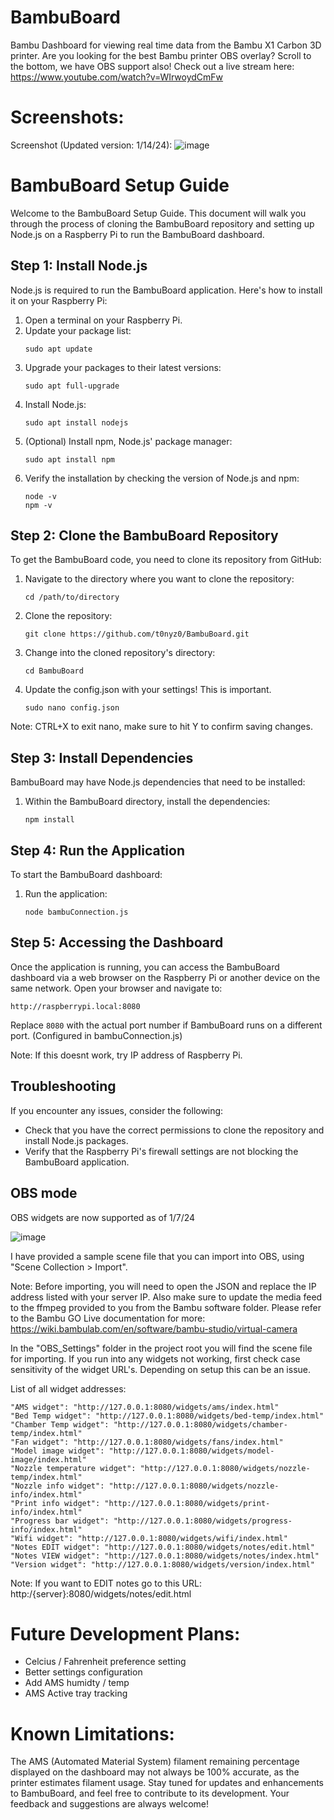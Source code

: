 # BambuBoard
Bambu Dashboard for viewing real time data from the Bambu X1 Carbon 3D printer. Are you looking for the best Bambu printer OBS overlay? Scroll to the bottom, we have OBS support also! Check out a live stream here: https://www.youtube.com/watch?v=WIrwoydCmFw

# Screenshots:

Screenshot (Updated version: 1/14/24):
![image](https://github.com/t0nyz0/BambuBoard/assets/63085518/33ebcaa1-a80b-4372-b218-1b22901b0695)



# BambuBoard Setup Guide

Welcome to the BambuBoard Setup Guide. This document will walk you through the process of cloning the BambuBoard repository and setting up Node.js on a Raspberry Pi to run the BambuBoard dashboard.


## Step 1: Install Node.js

Node.js is required to run the BambuBoard application. Here's how to install it on your Raspberry Pi:

1. Open a terminal on your Raspberry Pi.
2. Update your package list:
   ```
   sudo apt update
   ```
3. Upgrade your packages to their latest versions:
   ```
   sudo apt full-upgrade
   ```
4. Install Node.js:
   ```
   sudo apt install nodejs
   ```
5. (Optional) Install npm, Node.js' package manager:
   ```
   sudo apt install npm
   ```
6. Verify the installation by checking the version of Node.js and npm:
   ```
   node -v
   npm -v
   ```

## Step 2: Clone the BambuBoard Repository

To get the BambuBoard code, you need to clone its repository from GitHub:

1. Navigate to the directory where you want to clone the repository:
   ```
   cd /path/to/directory
   ```
2. Clone the repository:
   ```
   git clone https://github.com/t0nyz0/BambuBoard.git
   ```
3. Change into the cloned repository's directory:
   ```
   cd BambuBoard
   ```
4. Update the config.json with your settings! This is important.
   ```
   sudo nano config.json
   ```
  Note: CTRL+X to exit nano, make sure to hit Y to confirm saving changes.

## Step 3: Install Dependencies

BambuBoard may have Node.js dependencies that need to be installed:

1. Within the BambuBoard directory, install the dependencies:
   ```
   npm install
   ```

## Step 4: Run the Application

To start the BambuBoard dashboard:

1. Run the application:
   ```
   node bambuConnection.js
   ```

## Step 5: Accessing the Dashboard

Once the application is running, you can access the BambuBoard dashboard via a web browser on the Raspberry Pi or another device on the same network. Open your browser and navigate to:
   ```
   http://raspberrypi.local:8080
   ```
Replace `8080` with the actual port number if BambuBoard runs on a different port. (Configured in bambuConnection.js)

Note: If this doesnt work, try IP address of Raspberry Pi.

## Troubleshooting

If you encounter any issues, consider the following:

- Check that you have the correct permissions to clone the repository and install Node.js packages.
- Verify that the Raspberry Pi's firewall settings are not blocking the BambuBoard application.



## OBS mode

OBS widgets are now supported as of 1/7/24

![image](https://github.com/t0nyz0/BambuBoard/assets/63085518/6a8f19e5-6c56-43e4-8c77-a0e36ca53f13)



I have provided a sample scene file that you can import into OBS, using "Scene Collection > Import".

Note: Before importing, you will need to open the JSON and replace the IP address listed with your server IP. 
Also make sure to update the media feed to the ffmpeg provided to you from the Bambu software folder. Please refer to the Bambu GO Live documentation for more: https://wiki.bambulab.com/en/software/bambu-studio/virtual-camera

In the "OBS_Settings" folder in the project root you will find the scene file for importing. If you run into any widgets not working, first check case sensitivity of the widget URL's. Depending on setup this can be an issue. 

List of all widget addresses:
```
"AMS widget": "http://127.0.0.1:8080/widgets/ams/index.html"
"Bed Temp widget": "http://127.0.0.1:8080/widgets/bed-temp/index.html"
"Chamber Temp widget": "http://127.0.0.1:8080/widgets/chamber-temp/index.html"
"Fan widget": "http://127.0.0.1:8080/widgets/fans/index.html"
"Model image widget": "http://127.0.0.1:8080/widgets/model-image/index.html"
"Nozzle temperature widget": "http://127.0.0.1:8080/widgets/nozzle-temp/index.html"
"Nozzle info widget": "http://127.0.0.1:8080/widgets/nozzle-info/index.html"
"Print info widget": "http://127.0.0.1:8080/widgets/print-info/index.html"
"Progress bar widget": "http://127.0.0.1:8080/widgets/progress-info/index.html"
"Wifi widget": "http://127.0.0.1:8080/widgets/wifi/index.html"
"Notes EDIT widget": "http://127.0.0.1:8080/widgets/notes/edit.html"
"Notes VIEW widget": "http://127.0.0.1:8080/widgets/notes/index.html"
"Version widget": "http://127.0.0.1:8080/widgets/version/index.html"
```

Note: If you want to EDIT notes go to this URL: http:/{server}:8080/widgets/notes/edit.html

# Future Development Plans:

- Celcius / Fahrenheit preference setting
- Better settings configuration
- Add AMS humidty / temp
- AMS Active tray tracking

# Known Limitations:

The AMS (Automated Material System) filament remaining percentage displayed on the dashboard may not always be 100% accurate, as the printer estimates filament usage.
Stay tuned for updates and enhancements to BambuBoard, and feel free to contribute to its development. Your feedback and suggestions are always welcome!
